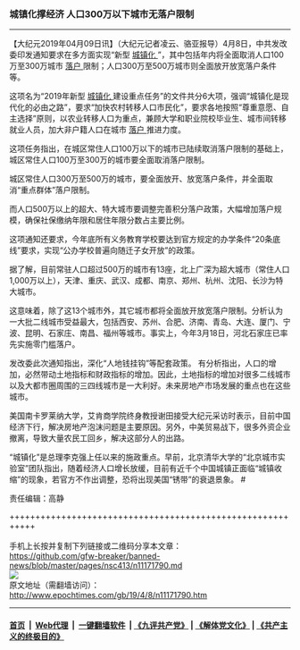 ### 城镇化撑经济 人口300万以下城市无落户限制
------------------------

<p>
 【大纪元2019年04月09日讯】（大纪元记者凌云、骆亚报导）4月8日，中共发改委印发通知要求在多方面实现“新型
 <a href="http://www.epochtimes.com/gb/tag/%E5%9F%8E%E9%95%87%E5%8C%96.html">
  城镇化
 </a>
 ”，其中包括年内将全面取消人口100万至300万城市
 <a href="http://www.epochtimes.com/gb/tag/%E8%90%BD%E6%88%B7.html">
  落户
 </a>
 限制；人口300万至500万城市则全面放开放宽落户条件等。
 <span class="Apple-converted-space">
 </span>
</p>
<p>
 这项名为“2019年新型
 <a href="http://www.epochtimes.com/gb/tag/%E5%9F%8E%E9%95%87%E5%8C%96.html">
  城镇化
 </a>
 建设重点任务”的文件共分6大项，强调“城镇化是现代化的必由之路”，要求“加快农村转移人口市民化”，要求各地按照“尊重意愿、自主选择”原则，以农业转移人口为重点，兼顾大学和职业院校毕业生、城市间转移就业人员，加大非户籍人口在城市
 <a href="http://www.epochtimes.com/gb/tag/%E8%90%BD%E6%88%B7.html">
  落户
 </a>
 推进力度。
</p>
<p>
 这项任务指出，在城区常住人口100万以下的城市已陆续取消落户限制的基础上，城区常住人口100万至300万的城市要全面取消落户限制。
</p>
<p>
 城区常住人口300万至500万的城市，要全面放开、放宽落户条件，并全面取消“重点群体”落户限制。
</p>
<p>
 而人口500万以上的超大、特大城市要调整完善积分落户政策，大幅增加落户规模，确保社保缴纳年限和居住年限分数占主要比例。
 <span class="Apple-converted-space">
 </span>
</p>
<p>
 这项通知还要求，今年底所有义务教育学校要达到官方规定的办学条件“20条底线”要求，实现“公办学校普遍向随迁子女开放”的政策。
</p>
<p>
 据了解，目前常驻人口超过500万的城市有13座，北上广深为超大城市（常住人口1,000万以上），天津、重庆、武汉、成都、南京、郑州、杭州、沈阳、长沙为特大城市。
</p>
<p>
 这意味着，除了这13个城市外，其它城市都将全面放开放宽落户限制。分析认为一大批二线城市受益最大，包括西安、苏州、合肥、济南、青岛、大连、厦门、宁波、昆明、石家庄、南昌、福州等城市。事实上，今年3月18日，河北石家庄已率先实施零门槛落户。
</p>
<p>
 发改委此次通知指出，深化“人地钱挂钩”等配套政策。 有分析指出，人口的增加，必然带动土地指标和财政指标的增加。因此，土地指标的增加对很多二线城市以及大都市圈周围的三四线城市是一大利好。未来房地产市场发展的重点也在这些城市。
</p>
<p>
 美国南卡罗莱纳大学，艾肯商学院终身教授谢田接受大纪元采访时表示，目前中国经济下行，解决房地产泡沫问题是主要原因。另外，中美贸易战下，很多外资企业撤离，导致大量农民工回乡，解决这部分人的出路。
</p>
<p>
 “城镇化”是总理李克强上任以来的施政重点。早前，北京清华大学的“北京城市实验室”团队指出，随着经济人口增长放缓，目前有近千个中国城镇正面临“城镇收缩”的现象，若官方不作出调整，恐将出现美国“锈带”的衰退景象。
 <span class="Apple-converted-space">
  #
 </span>
</p>
<p>
 责任编辑：高静
</p>

+++++++++++++++++++++++++++++++++++++++++++++++++++++++++++<br/><br/>
手机上长按并复制下列链接或二维码分享本文章：<br/>
https://github.com/gfw-breaker/banned-news/blob/master/pages/nsc413/n11171790.md <br/>
<a href='https://github.com/gfw-breaker/banned-news/blob/master/pages/nsc413/n11171790.md'><img src='https://github.com/gfw-breaker/banned-news/blob/master/pages/nsc413/n11171790.md.png'/></a> <br/>
原文地址（需翻墙访问）：http://www.epochtimes.com/gb/19/4/8/n11171790.htm


------------------------
#### [首页](https://github.com/gfw-breaker/banned-news/blob/master/README.md) &nbsp;|&nbsp; [Web代理](https://github.com/labour-camp/helloworld) &nbsp;|&nbsp; [一键翻墙软件](https://github.com/gfw-breaker/nogfw/blob/master/README.md) &nbsp;| [《九评共产党》](https://github.com/gfw-breaker/9ping.md/blob/master/README.md#九评之一评共产党是什么) | [《解体党文化》](https://github.com/gfw-breaker/jtdwh.md/blob/master/README.md) | [《共产主义的终极目的》](https://github.com/gfw-breaker/gczydzjmd.md/blob/master/README.md)

